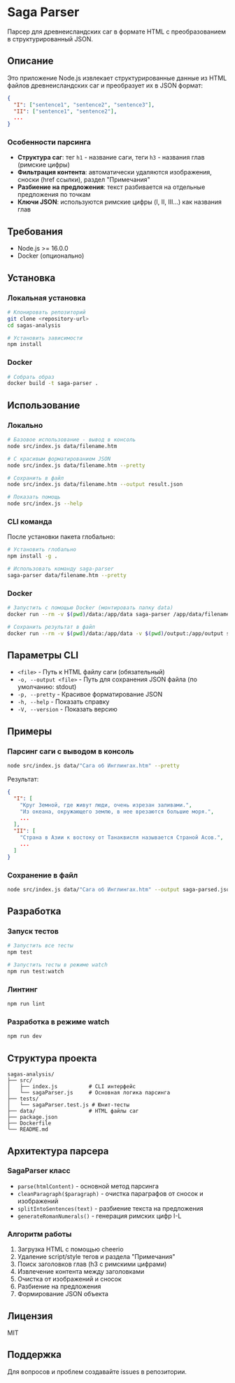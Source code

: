 # Saga Parser

Парсер для древнеисландских саг в формате HTML с преобразованием в структурированный JSON.

## Описание

Это приложение Node.js извлекает структурированные данные из HTML файлов древнеисландских саг и преобразует их в JSON формат:

```json
{
  "I": ["sentence1", "sentence2", "sentence3"],
  "II": ["sentence1", "sentence2"],
  ...
}
```

### Особенности парсинга

- **Структура саг**: тег `h1` - название саги, теги `h3` - названия глав (римские цифры)
- **Фильтрация контента**: автоматически удаляются изображения, сноски (href ссылки), раздел "Примечания"
- **Разбиение на предложения**: текст разбивается на отдельные предложения по точкам
- **Ключи JSON**: используются римские цифры (I, II, III...) как названия глав

## Требования

- Node.js >= 16.0.0
- Docker (опционально)

## Установка

### Локальная установка

```bash
# Клонировать репозиторий
git clone <repository-url>
cd sagas-analysis

# Установить зависимости
npm install
```

### Docker

```bash
# Собрать образ
docker build -t saga-parser .
```

## Использование

### Локально

```bash
# Базовое использование - вывод в консоль
node src/index.js data/filename.htm

# С красивым форматированием JSON
node src/index.js data/filename.htm --pretty

# Сохранить в файл
node src/index.js data/filename.htm --output result.json

# Показать помощь
node src/index.js --help
```

### CLI команда

После установки пакета глобально:

```bash
# Установить глобально
npm install -g .

# Использовать команду saga-parser
saga-parser data/filename.htm --pretty
```

### Docker

```bash
# Запустить с помощью Docker (монтировать папку data)
docker run --rm -v $(pwd)/data:/app/data saga-parser /app/data/filename.htm --pretty

# Сохранить результат в файл
docker run --rm -v $(pwd)/data:/app/data -v $(pwd)/output:/app/output saga-parser /app/data/filename.htm -o /app/output/result.json
```

## Параметры CLI

- `<file>` - Путь к HTML файлу саги (обязательный)
- `-o, --output <file>` - Путь для сохранения JSON файла (по умолчанию: stdout)
- `-p, --pretty` - Красивое форматирование JSON
- `-h, --help` - Показать справку
- `-V, --version` - Показать версию

## Примеры

### Парсинг саги с выводом в консоль

```bash
node src/index.js data/"Сага об Инглингах.htm" --pretty
```

Результат:
```json
{
  "I": [
    "Круг Земной, где живут люди, очень изрезан заливами.",
    "Из океана, окружающего землю, в нее врезаются большие моря.",
    ...
  ],
  "II": [
    "Страна в Азии к востоку от Танаквисля называется Страной Асов.",
    ...
  ]
}
```

### Сохранение в файл

```bash
node src/index.js data/"Сага об Инглингах.htm" --output saga-parsed.json
```

## Разработка

### Запуск тестов

```bash
# Запустить все тесты
npm test

# Запустить тесты в режиме watch
npm run test:watch
```

### Линтинг

```bash
npm run lint
```

### Разработка в режиме watch

```bash
npm run dev
```

## Структура проекта

```
sagas-analysis/
├── src/
│   ├── index.js          # CLI интерфейс
│   └── sagaParser.js     # Основная логика парсинга
├── tests/
│   └── sagaParser.test.js # Юнит-тесты
├── data/                 # HTML файлы саг
├── package.json
├── Dockerfile
└── README.md
```

## Архитектура парсера

### SagaParser класс

- `parse(htmlContent)` - основной метод парсинга
- `cleanParagraph($paragraph)` - очистка параграфов от сносок и изображений
- `splitIntoSentences(text)` - разбиение текста на предложения
- `generateRomanNumerals()` - генерация римских цифр I-L

### Алгоритм работы

1. Загрузка HTML с помощью cheerio
2. Удаление script/style тегов и раздела "Примечания"
3. Поиск заголовков глав (h3 с римскими цифрами)
4. Извлечение контента между заголовками
5. Очистка от изображений и сносок
6. Разбиение на предложения
7. Формирование JSON объекта

## Лицензия

MIT

## Поддержка

Для вопросов и проблем создавайте issues в репозитории.